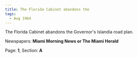 ```yaml
---  
title: The Florida Cabinet abandons the  
tags:  
  - Aug 1964  
---  
```

  
The Florida Cabinet abandons the Governor's Islandia road plan.  
  
Newspapers: **Miami Morning News or The Miami Herald**  
  
Page: **1**, Section: **A** 
